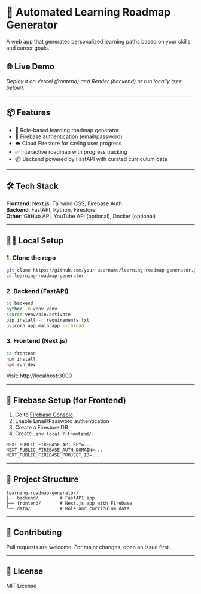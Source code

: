 
# 🚀 Automated Learning Roadmap Generator

A web app that generates personalized learning paths based on your skills and career goals.

## 🌐 Live Demo
_Deploy it on Vercel (frontend) and Render (backend) or run locally (see below)._

---

## 📦 Features

- 🎯 Role-based learning roadmap generator
- 🔐 Firebase authentication (email/password)
- ☁️ Cloud Firestore for saving user progress
- ✅ Interactive roadmap with progress tracking
- 📦 Backend powered by FastAPI with curated curriculum data

---

## 🛠️ Tech Stack

**Frontend**: Next.js, Tailwind CSS, Firebase Auth  
**Backend**: FastAPI, Python, Firestore  
**Other**: GitHub API, YouTube API (optional), Docker (optional)

---

## 🧑‍💻 Local Setup

### 1. Clone the repo
```bash
git clone https://github.com/your-username/learning-roadmap-generator.git
cd learning-roadmap-generator
```

### 2. Backend (FastAPI)
```bash
cd backend
python -m venv venv
source venv/bin/activate
pip install -r requirements.txt
uvicorn app.main:app --reload
```

### 3. Frontend (Next.js)
```bash
cd frontend
npm install
npm run dev
```

Visit: http://localhost:3000

---

## 🔐 Firebase Setup (for Frontend)

1. Go to [Firebase Console](https://console.firebase.google.com)
2. Enable Email/Password authentication
3. Create a Firestore DB
4. Create `.env.local` in `frontend/`:

```env
NEXT_PUBLIC_FIREBASE_API_KEY=...
NEXT_PUBLIC_FIREBASE_AUTH_DOMAIN=...
NEXT_PUBLIC_FIREBASE_PROJECT_ID=...
```

---

## 📁 Project Structure

```
learning-roadmap-generator/
├── backend/        # FastAPI app
├── frontend/       # Next.js app with Firebase
└── data/           # Role and curriculum data
```

---

## 🤝 Contributing

Pull requests are welcome. For major changes, open an issue first.

---

## 📜 License

MIT License
